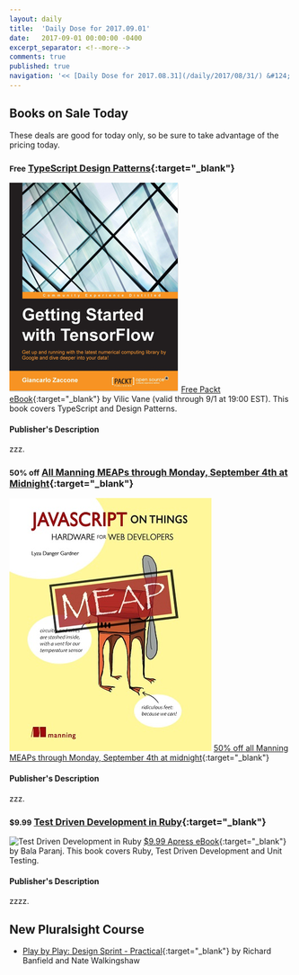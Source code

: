 ```yaml
---
layout: daily
title:  'Daily Dose for 2017.09.01'
date:   2017-09-01 00:00:00 -0400
excerpt_separator: <!--more-->
comments: true
published: true
navigation: '<< [Daily Dose for 2017.08.31](/daily/2017/08/31/) &#124; [Sep 2017](/daily/2017/09/) &#124; [2017](/daily/2017/) &#124; [Daily Dose for 2017.09.02](/daily/2017/09/02/) >>'
---
```

## Books on Sale Today ##
These deals are good for today only, so be sure to take advantage of the pricing today.

### <small>Free</small> [TypeScript Design Patterns](https://www.packtpub.com/packt/offers/free-learning){:target="_blank"} ###
![TypeScript Design Patterns](/assets/img/learning/packt/getting-started-with-tensorflow.jpg)
[Free Packt eBook](https://www.packtpub.com/packt/offers/free-learning){:target="_blank"} by Vilic Vane (valid through 9/1 at 19:00 EST). This book covers TypeScript and Design Patterns.

#### Publisher's Description ####
zzz.

### <small>50% off</small> [All Manning MEAPs through Monday, September 4th at Midnight](https://www.manning.com/dotd){:target="_blank"} ###
![All Manning MEAPs 50% Off through Monday, September 4th at Midnight](/assets/img/learning/manning/JavaScript-on-Things-thumb.jpg)
[50% off all Manning MEAPs through Monday, September 4th at midnight](https://www.packtpub.com/packt/offers/free-learning){:target="_blank"}

#### Publisher's Description ####
zzz.

### <small>$9.99</small> [Test Driven Development in Ruby](http://www.apress.com/us/book/9781484226377){:target="_blank"} ###
![Test Driven Development in Ruby](/assets/img/learning/apress/zzzz.png)
[$9.99 Apress eBook](https://www.packtpub.com/packt/offers/free-learning){:target="_blank"} by Bala Paranj. This book covers Ruby, Test Driven Development and Unit Testing.

#### Publisher's Description ####
zzzz.

## New Pluralsight Course ## 
* [Play by Play: Design Sprint - Practical](https://www.pluralsight.com/courses/play-by-play-sprint-design-practical){:target="_blank"} by Richard Banfield and Nate Walkingshaw
